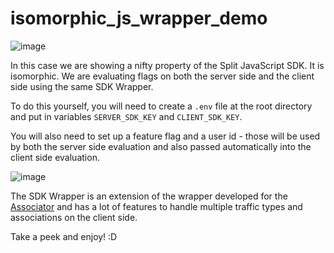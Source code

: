 # isomorphic_js_wrapper_demo


![image](https://github.com/kleinjoshuaa/isomorphic_js_wrapper_demo/assets/1207274/0aa924f7-d5d7-4d50-a22b-f84c4085c424)

In this case we are showing a nifty property of the Split JavaScript SDK. It is isomorphic. We are evaluating flags on both the server side and the client side using the same SDK Wrapper. 

To do this yourself, you will need to create a `.env` file at the root directory and put in variables `SERVER_SDK_KEY` and `CLIENT_SDK_KEY`. 

You will also need to set up a feature flag and a user id - those will be used by both the server side evaluation and also passed automatically into the client side evaluation. 

![image](https://github.com/kleinjoshuaa/isomorphic_js_wrapper_demo/assets/1207274/1d72666e-c591-4388-9469-b332635423a0)


The SDK Wrapper is an extension of the wrapper developed for the [Associator](https://github.com/kleinjoshuaa/associator/) and has a lot of features to handle multiple traffic types and associations on the client side. 

Take a peek and enjoy! :D
